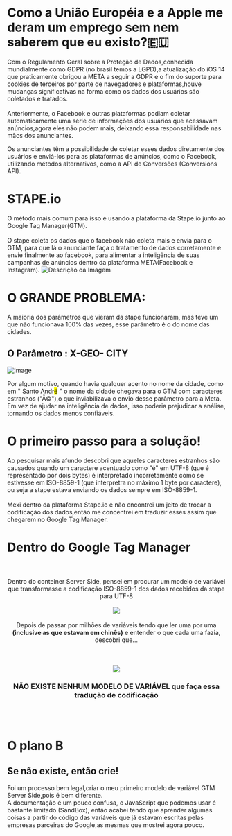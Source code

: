 <!DOCTYPE html>
<html>
<head>
<meta charset="UTF-8">
</head>
<body>
<h1>Como a União Européia e a Apple me deram um emprego sem nem saberem que eu existo?&#x1F1EA;&#x1F1FA;</h1>
Com o Regulamento Geral sobre a Proteção de Dados,conhecida mundialmente como GDPR (no brasil temos a LGPD),a atualização do iOS 14 que praticamente obrigou a META a seguir a GDPR e o fim do suporte para cookies de terceiros por parte de navegadores e plataformas,houve mudanças significativas na forma como os dados dos usuários são coletados e tratados. <br></br>
Anteriormente, o Facebook e outras plataformas podiam coletar automaticamente uma série de informações dos usuários que acessavam anúncios,agora eles não podem mais, deixando essa responsabilidade nas mãos dos anunciantes.

Os anunciantes têm a possibilidade de coletar esses dados diretamente dos usuários e enviá-los para as plataformas de anúncios, como o Facebook, utilizando métodos alternativos, como a API de Conversões (Conversions API).

<h1>STAPE.io</h1>
O método mais comum para isso é usando a plataforma da Stape.io junto ao Google Tag Manager(GTM).<br>
<br>
O stape coleta os dados que o facebook não coleta mais e envia para o GTM, para que lá o anunciante faça o tratamento de dados corretamente e envie finalmente ao facebook, para alimentar a inteligência de suas campanhas de anúncios dentro da plataforma META(Facebook e Instagram).

<img src="https://github.com/user-attachments/assets/8d9f8e78-75c5-4cba-9a17-bbcd627f085b" alt="Descrição da Imagem">


<h1>O GRANDE PROBLEMA:</h1>

A maioria dos parâmetros que vieram da stape funcionaram, mas teve um que não funcionava 100% das vezes, esse parâmetro é o do nome das cidades.




<h2>O Parâmetro : X-GEO- CITY</h2>

<img>![image](https://github.com/user-attachments/assets/97ef798f-f625-4406-82ed-73d53340a200)</img>

<p>Por algum motivo, quando havia qualquer acento no nome da cidade, como em " Santo Andr<mark>é</mark> " o nome da cidade chegava para o GTM com caracteres estranhos ("Ã©"),o que inviabilizava o envio desse parâmetro para a Meta. Em vez de ajudar na inteligência de dados, isso poderia prejudicar a análise, tornando os dados menos confiáveis.</p>


<h1>O primeiro passo para a solução!</h1>
Ao pesquisar mais afundo descobri que aqueles caracteres estranhos são causados quando um caractere acentuado como "é" em UTF-8 (que é representado por dois bytes) é interpretado incorretamente como se estivesse em ISO-8859-1 (que interpretra no máximo 1 byte por caractere), ou seja a stape estava enviando os dados sempre em ISO-8859-1.
<br></br>
Mexi dentro da plataforma Stape.io e não encontrei um jeito de trocar a codificação dos dados,então me concentrei em traduzir esses assim que chegarem no Google Tag Manager.


<h1>Dentro do Google Tag Manager</h1>
<br></br>
<div align="center">Dentro do conteiner Server Side, pensei em procurar um modelo de variável que transformasse a codificação ISO-8859-1 dos dados recebidos da stape para UTF-8<br></br>
<img src="https://github.com/user-attachments/assets/4386ee4d-e5e1-4c85-83df-4b6f826211bb">
<br></br>
Depois de passar por milhões de variáveis tendo que ler uma por uma <b>(inclusive as que estavam em chinês)</b> e entender o que cada uma fazia, descobri que...
<br></br>
<br></br>
<img src="https://pa1.aminoapps.com/6815/c5d42ffab0a558ea1380635f59d56153d8148d9b_hq.gif">
<h3><b>NÃO EXISTE NENHUM MODELO DE VARIÁVEL que faça essa tradução de codificação</b></h3></div>
<br></br>
<h1><b>O plano B</b></h1>

<h2>Se não existe, então crie!</h2>

Foi um processo bem legal,criar o meu primeiro modelo de variável GTM Server Side,pois é bem diferente.<br>
A documentação é um pouco confusa, o JavaScript que podemos usar é bastante limitado (SandBox), então acabei tendo que aprender algumas coisas a partir do código das variáveis que já estavam escritas pelas empresas parceiras do Google,as mesmas que mostrei agora pouco.
<br>


</body>


